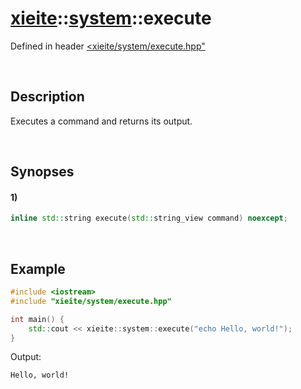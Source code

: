 # [xieite](../../xieite.md)\:\:[system](../../system.md)\:\:execute
Defined in header [<xieite/system/execute.hpp"](../../../include/xieite/system/execute.hpp)

&nbsp;

## Description
Executes a command and returns its output.

&nbsp;

## Synopses
#### 1)
```cpp
inline std::string execute(std::string_view command) noexcept;
```

&nbsp;

## Example
```cpp
#include <iostream>
#include "xieite/system/execute.hpp"

int main() {
    std::cout << xieite::system::execute("echo Hello, world!");
}
```
Output:
```
Hello, world!
```
